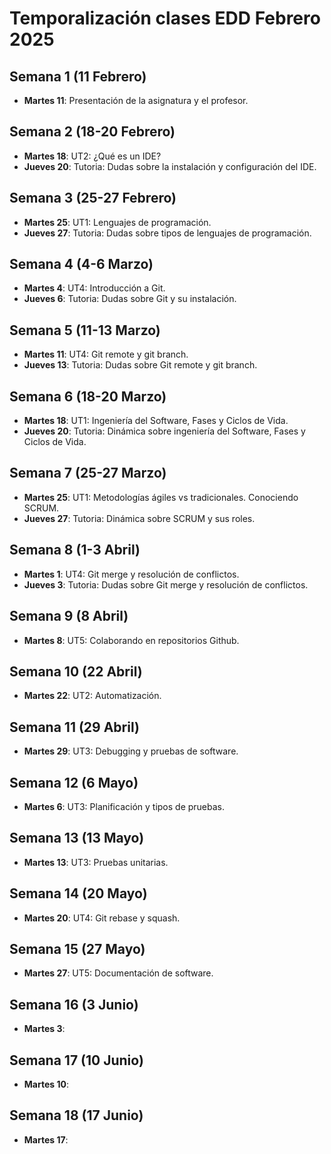 # Temporalización clases EDD Febrero 2025

## Semana 1 (11 Febrero)

- **Martes 11**: Presentación de la asignatura y el profesor.

## Semana 2 (18-20 Febrero)

- **Martes 18**: UT2: ¿Qué es un IDE?
- **Jueves 20**: Tutoria: Dudas sobre la instalación y configuración del IDE.

## Semana 3 (25-27 Febrero)

- **Martes 25**: UT1: Lenguajes de programación.
- **Jueves 27**: Tutoria: Dudas sobre tipos de lenguajes de programación.

## Semana 4 (4-6 Marzo)

- **Martes 4**: UT4: Introducción a Git.
- **Jueves 6**: Tutoria: Dudas sobre Git y su instalación.

## Semana 5 (11-13 Marzo)

- **Martes 11**: UT4: Git remote y git branch.
- **Jueves 13**: Tutoria: Dudas sobre Git remote y git branch.

## Semana 6 (18-20 Marzo)

- **Martes 18**: UT1: Ingeniería del Software, Fases y Ciclos de Vida.
- **Jueves 20**: Tutoria: Dinámica sobre ingeniería del Software, Fases y Ciclos de Vida.

## Semana 7 (25-27 Marzo)

- **Martes 25**: UT1: Metodologías ágiles vs tradicionales. Conociendo SCRUM.
- **Jueves 27**: Tutoria: Dinámica sobre SCRUM y sus roles.

## Semana 8 (1-3 Abril)

- **Martes 1**: UT4: Git merge y resolución de conflictos.
- **Jueves 3**: Tutoria: Dudas sobre Git merge y resolución de conflictos.

## Semana 9 (8 Abril)

- **Martes 8**: UT5: Colaborando en repositorios Github.

## Semana 10 (22 Abril)

- **Martes 22**: UT2: Automatización.

## Semana 11 (29 Abril)

- **Martes 29**: UT3: Debugging y pruebas de software.

## Semana 12 (6 Mayo)

- **Martes 6**: UT3: Planificación y tipos de pruebas.

## Semana 13 (13 Mayo)

- **Martes 13**: UT3: Pruebas unitarias.

## Semana 14 (20 Mayo)

- **Martes 20**: UT4: Git rebase y squash.

## Semana 15 (27 Mayo)

- **Martes 27**: UT5: Documentación de software.

## Semana 16 (3 Junio)

- **Martes 3**:

## Semana 17 (10 Junio)

- **Martes 10**:

## Semana 18 (17 Junio)

- **Martes 17**:
